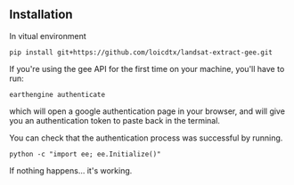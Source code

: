 

## Installation

In vitual environment

```
pip install git+https://github.com/loicdtx/landsat-extract-gee.git
```

If you're using the gee API for the first time on your machine, you'll have to run:

```
earthengine authenticate
```

which will open a google authentication page in your browser, and will give you an authentication token to paste back in the terminal.

You can check that the authentication process was successful by running.

```
python -c "import ee; ee.Initialize()"
```

If nothing happens... it's working.

